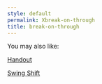 ```yaml
---
style: default
permalink: Xbreak-on-through
title: break-on-through
---
```

You may also like:

[Handout](http://scp-wiki.net/handout)

[Swing Shift](http://scp-wiki.net/swing-shift)
